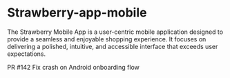 # Strawberry-app-mobile
The Strawberry Mobile App is a user-centric mobile application designed to provide a seamless and enjoyable shopping experience. It focuses on delivering a polished, intuitive, and accessible interface that exceeds user expectations.

PR #142 Fix crash on Android onboarding flow
